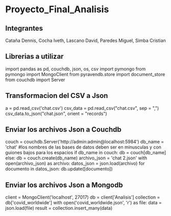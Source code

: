 # Proyecto_Final_Analisis
## Integrantes
Cataña Dennis, Cocha Iveth, Lascano David, Paredes Miguel, Simba Cristian
## Librerias a utilizar
import pandas as pd, couchdb, json, os, csv
import pymongo
from pymongo import MongoClient
from pyravendb.store import document_store
from couchdb import Server

## Transformacion del CSV a Json
a = pd.read_csv('chat.csv')
csv_data = pd.read_csv("chat.csv", sep = ",")
csv_data.to_json("chat.json", orient = "records")

## Enviar los archivos Json a Couchdb
couch = couchdb.Server('http://admin:admin@localhost:5984')
db_name = 'chat' #los nombres de las bases de datos deben ser en minusculas y con guiones bajos para los espacios
if db_name in couch:
    db = couch[db_name]
else:
    db = couch.create(db_name)
archivo_json = 'chat 2.json'
with open(archivo_json) as archivo:
    datos_json = json.load(archivo)
for documento in datos_json:
    db.update([documento])

## Enviar los archivos Json a Mongodb
client = MongoClient('localhost', 27017)
db = client['Analisis']
collection = db['covid_worldwide']
with open('covid_worldwide.json', 'r') as file:
    data = json.load(file)
result = collection.insert_many(data)

